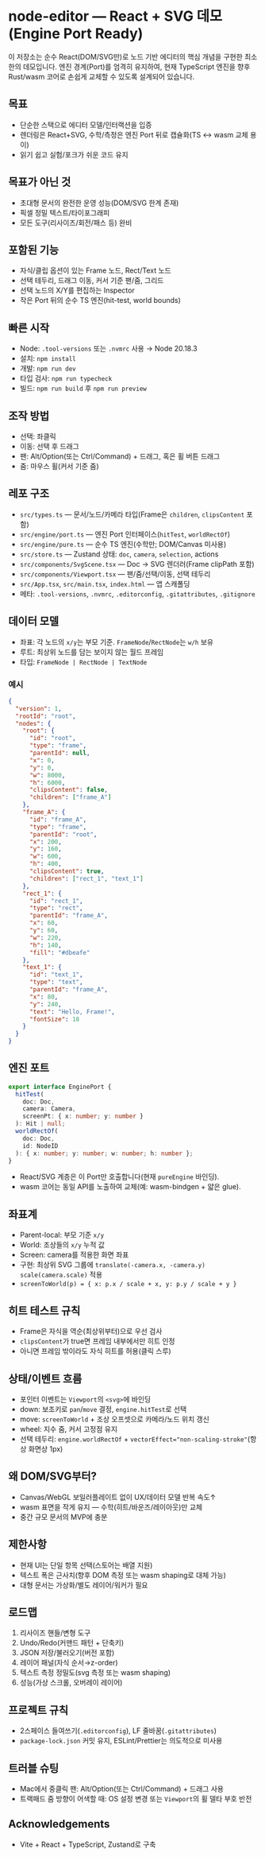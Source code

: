 # node-editor — React + SVG 데모 (Engine Port Ready)

이 저장소는 순수 React(DOM/SVG만)로 노드 기반 에디터의 핵심 개념을 구현한 최소한의 데모입니다. 엔진 경계(Port)를 엄격히 유지하여, 현재 TypeScript 엔진을 향후 Rust/wasm 코어로 손쉽게 교체할 수 있도록 설계되어 있습니다.

## 목표

- 단순한 스택으로 에디터 모델/인터랙션을 입증
- 렌더링은 React+SVG, 수학/측정은 엔진 Port 뒤로 캡슐화(TS ↔ wasm 교체 용이)
- 읽기 쉽고 실험/포크가 쉬운 코드 유지

## 목표가 아닌 것

- 초대형 문서의 완전한 운영 성능(DOM/SVG 한계 존재)
- 픽셀 정밀 텍스트/타이포그래피
- 모든 도구(리사이즈/회전/패스 등) 완비

## 포함된 기능

- 자식/클립 옵션이 있는 Frame 노드, Rect/Text 노드
- 선택 테두리, 드래그 이동, 커서 기준 팬/줌, 그리드
- 선택 노드의 X/Y를 편집하는 Inspector
- 작은 Port 뒤의 순수 TS 엔진(hit-test, world bounds)

## 빠른 시작

- Node: `.tool-versions` 또는 `.nvmrc` 사용 → Node 20.18.3
- 설치: `npm install`
- 개발: `npm run dev`
- 타입 검사: `npm run typecheck`
- 빌드: `npm run build` 후 `npm run preview`

## 조작 방법

- 선택: 좌클릭
- 이동: 선택 후 드래그
- 팬: Alt/Option(또는 Ctrl/Command) + 드래그, 혹은 휠 버튼 드래그
- 줌: 마우스 휠(커서 기준 줌)

## 레포 구조

- `src/types.ts` — 문서/노드/카메라 타입(Frame은 `children`, `clipsContent` 포함)
- `src/engine/port.ts` — 엔진 Port 인터페이스(`hitTest`, `worldRectOf`)
- `src/engine/pure.ts` — 순수 TS 엔진(수학만; DOM/Canvas 미사용)
- `src/store.ts` — Zustand 상태: `doc`, `camera`, `selection`, actions
- `src/components/SvgScene.tsx` — Doc → SVG 렌더러(Frame clipPath 포함)
- `src/components/Viewport.tsx` — 팬/줌/선택/이동, 선택 테두리
- `src/App.tsx`, `src/main.tsx`, `index.html` — 앱 스캐폴딩
- 메타: `.tool-versions`, `.nvmrc`, `.editorconfig`, `.gitattributes`, `.gitignore`

## 데이터 모델

- 좌표: 각 노드의 `x/y`는 부모 기준. `FrameNode`/`RectNode`는 `w/h` 보유
- 루트: 최상위 노드를 담는 보이지 않는 월드 프레임
- 타입: `FrameNode | RectNode | TextNode`

### 예시

```json
{
  "version": 1,
  "rootId": "root",
  "nodes": {
    "root": {
      "id": "root",
      "type": "frame",
      "parentId": null,
      "x": 0,
      "y": 0,
      "w": 8000,
      "h": 6000,
      "clipsContent": false,
      "children": ["frame_A"]
    },
    "frame_A": {
      "id": "frame_A",
      "type": "frame",
      "parentId": "root",
      "x": 200,
      "y": 160,
      "w": 600,
      "h": 400,
      "clipsContent": true,
      "children": ["rect_1", "text_1"]
    },
    "rect_1": {
      "id": "rect_1",
      "type": "rect",
      "parentId": "frame_A",
      "x": 60,
      "y": 60,
      "w": 220,
      "h": 140,
      "fill": "#dbeafe"
    },
    "text_1": {
      "id": "text_1",
      "type": "text",
      "parentId": "frame_A",
      "x": 80,
      "y": 240,
      "text": "Hello, Frame!",
      "fontSize": 18
    }
  }
}
```

## 엔진 포트

```ts
export interface EnginePort {
  hitTest(
    doc: Doc,
    camera: Camera,
    screenPt: { x: number; y: number }
  ): Hit | null;
  worldRectOf(
    doc: Doc,
    id: NodeID
  ): { x: number; y: number; w: number; h: number };
}
```

- React/SVG 계층은 이 Port만 호출합니다(현재 `pureEngine` 바인딩).
- wasm 코어는 동일 API를 노출하여 교체(예: wasm-bindgen + 얇은 glue).

## 좌표계

- Parent-local: 부모 기준 `x/y`
- World: 조상들의 `x/y` 누적 값
- Screen: camera를 적용한 화면 좌표
- 구현: 최상위 SVG 그룹에 `translate(-camera.x, -camera.y) scale(camera.scale)` 적용
- `screenToWorld(p) = { x: p.x / scale + x, y: p.y / scale + y }`

## 히트 테스트 규칙

- Frame은 자식을 역순(최상위부터)으로 우선 검사
- `clipsContent`가 true면 프레임 내부에서만 히트 인정
- 아니면 프레임 밖이라도 자식 히트를 허용(클릭 스루)

## 상태/이벤트 흐름

- 포인터 이벤트는 `Viewport`의 `<svg>`에 바인딩
- down: 보조키로 `pan`/`move` 결정, `engine.hitTest`로 선택
- move: `screenToWorld` + 조상 오프셋으로 카메라/노드 위치 갱신
- wheel: 지수 줌, 커서 고정점 유지
- 선택 테두리: `engine.worldRectOf` + `vectorEffect="non-scaling-stroke"`(항상 화면상 1px)

## 왜 DOM/SVG부터?

- Canvas/WebGL 보일러플레이트 없이 UX/데이터 모델 반복 속도↑
- wasm 표면을 작게 유지 — 수학(히트/바운즈/레이아웃)만 교체
- 중간 규모 문서의 MVP에 충분

## 제한사항

- 현재 UI는 단일 항목 선택(스토어는 배열 지원)
- 텍스트 폭은 근사치(향후 DOM 측정 또는 wasm shaping로 대체 가능)
- 대형 문서는 가상화/별도 레이어/워커가 필요

## 로드맵

1. 리사이즈 핸들/변형 도구
2. Undo/Redo(커맨드 패턴 + 단축키)
3. JSON 저장/불러오기(버전 포함)
4. 레이어 패널(자식 순서→z-order)
5. 텍스트 측정 정밀도(svg 측정 또는 wasm shaping)
6. 성능(가상 스크롤, 오버레이 레이어)

## 프로젝트 규칙

- 2스페이스 들여쓰기(`.editorconfig`), LF 줄바꿈(`.gitattributes`)
- `package-lock.json` 커밋 유지, ESLint/Prettier는 의도적으로 미사용

## 트러블 슈팅

- Mac에서 중클릭 팬: Alt/Option(또는 Ctrl/Command) + 드래그 사용
- 트랙패드 줌 방향이 어색할 때: OS 설정 변경 또는 `Viewport`의 휠 델타 부호 반전

## Acknowledgements

- Vite + React + TypeScript, Zustand로 구축
